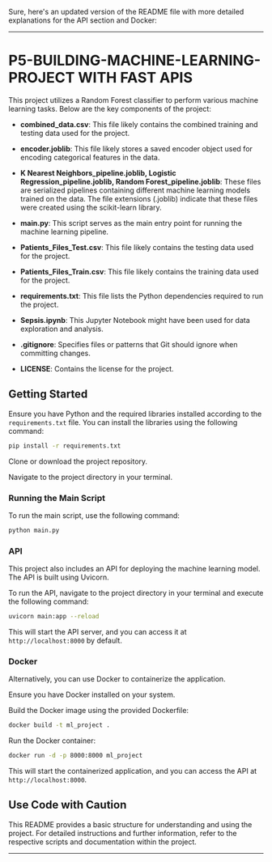 Sure, here's an updated version of the README file with more detailed explanations for the API section and Docker:

---

# P5-BUILDING-MACHINE-LEARNING-PROJECT WITH FAST APIS

This project utilizes a Random Forest classifier to perform various machine learning tasks. Below are the key components of the project:

- **combined_data.csv**: This file likely contains the combined training and testing data used for the project.
  
- **encoder.joblib**: This file likely stores a saved encoder object used for encoding categorical features in the data.
  
- **K Nearest Neighbors_pipeline.joblib, Logistic Regression_pipeline.joblib, Random Forest_pipeline.joblib**: These files are  serialized pipelines containing different machine learning models trained on the data. The file extensions (.joblib) indicate that these files were created using the scikit-learn library.
  
- **main.py**: This script serves as the main entry point for running the machine learning pipeline.
  
- **Patients_Files_Test.csv**: This file likely contains the testing data used for the project.
  
- **Patients_Files_Train.csv**: This file likely contains the training data used for the project.
  
- **requirements.txt**: This file lists the Python dependencies required to run the project.
  
- **Sepsis.ipynb**: This Jupyter Notebook might have been used for data exploration and analysis.
  
- **.gitignore**: Specifies files or patterns that Git should ignore when committing changes.
  
- **LICENSE**: Contains the license for the project.

## Getting Started

Ensure you have Python and the required libraries installed according to the `requirements.txt` file. You can install the libraries using the following command:

```bash
pip install -r requirements.txt
```

Clone or download the project repository.

Navigate to the project directory in your terminal.

### Running the Main Script

To run the main script, use the following command:

```bash
python main.py
```

### API

This project also includes an API for deploying the machine learning model. The API is built using Uvicorn.

To run the API, navigate to the project directory in your terminal and execute the following command:

```bash
uvicorn main:app --reload
```

This will start the API server, and you can access it at `http://localhost:8000` by default.

### Docker

Alternatively, you can use Docker to containerize the application.

Ensure you have Docker installed on your system.

Build the Docker image using the provided Dockerfile:

```bash
docker build -t ml_project .
```

Run the Docker container:

```bash
docker run -d -p 8000:8000 ml_project
```

This will start the containerized application, and you can access the API at `http://localhost:8000`.

## Use Code with Caution

This README provides a basic structure for understanding and using the project. For detailed instructions and further information, refer to the respective scripts and documentation within the project.

--- 

